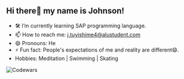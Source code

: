 ## Hi there👋 my name is Johnson!

- :hammer_and_wrench: I’m currently learning SAP programming language.
- 📫 How to reach me: j.tuyishime4@alustudent.com
- 😄 Pronouns: He
- ⚡ Fun fact: People's expectations of me and reality are different😄.
- Hobbies: Meditation | Swimming | Skating



![Codewars](https://www.codewars.com/users/Johnson%20Noe/badges/large)

